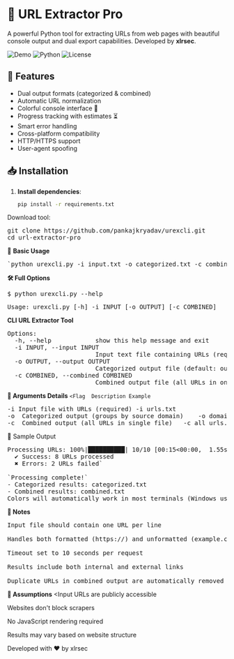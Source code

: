 # 🔗 URL Extractor Pro

A powerful Python tool for extracting URLs from web pages with beautiful console output and dual export capabilities. Developed by **xlrsec**.

![Demo](https://img.shields.io/badge/Demo-Coming_Soon-blue) 
![Python](https://img.shields.io/badge/Python-3.6%2B-blue)
![License](https://img.shields.io/badge/License-MIT-green)

## 🌟 Features

- Dual output formats (categorized & combined)
- Automatic URL normalization
- Colorful console interface 🎨
- Progress tracking with estimates ⏳
- Smart error handling
- Cross-platform compatibility
- HTTP/HTTPS support
- User-agent spoofing

## 📥 Installation

1. **Install dependencies**:
   ```bash
   pip install -r requirements.txt
Download tool:
<pre>git clone https://github.com/pankajkryadav/urexcli.git
cd url-extractor-pro</pre>

🚀 **Basic Usage**

<pre>`python urexcli.py -i input.txt -o categorized.txt -c combined.txt`</pre>
**🛠️ Full Options**

<pre>$ python urexcli.py --help</pre>

<pre>Usage: urexcli.py [-h] -i INPUT [-o OUTPUT] [-c COMBINED]</pre>

**CLI URL Extractor Tool**

<pre>Options:
  -h, --help            show this help message and exit
  -i INPUT, --input INPUT
                        Input text file containing URLs (required)
  -o OUTPUT, --output OUTPUT
                        Categorized output file (default: output.txt)
  -c COMBINED, --combined COMBINED
                        Combined output file (all URLs in one list)</pre>
**📂 Arguments Details**
`<Flag	Description	Example`
<pre>-i	Input file with URLs (required)	-i urls.txt
-o	Categorized output (groups by source domain)	-o domain_sorted.txt
-c	Combined output (all URLs in single file)	-c all_urls.txt</pre>
🎨 Sample Output

<pre>Processing URLs: 100%|██████████| 10/10 [00:15<00:00,  1.55s/url]
  ✔ Success: 8 URLs processed
  ✖ Errors: 2 URLs failed`

`Processing complete!`
- Categorized results: categorized.txt
- Combined results: combined.txt
Colors will automatically work in most terminals (Windows users: run python -m pip install colorama first)</pre>

**📝 Notes**
<pre>Input file should contain one URL per line

Handles both formatted (https://) and unformatted (example.com) URLs

Timeout set to 10 seconds per request

Results include both internal and external links

Duplicate URLs in combined output are automatically removed</pre>

**🤝 Assumptions**
<Input URLs are publicly accessible

Websites don't block scrapers

No JavaScript rendering required

Results may vary based on website structure

Developed with ❤️ by xlrsec



